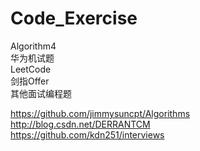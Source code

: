 # Code_Exercise

Algorithm4  
华为机试题  
LeetCode  
剑指Offer  
其他面试编程题  

https://github.com/jimmysuncpt/Algorithms  
http://blog.csdn.net/DERRANTCM  
https://github.com/kdn251/interviews  